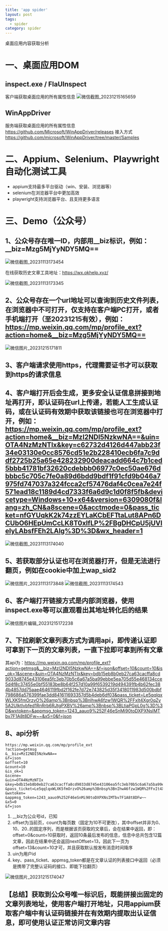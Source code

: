 ```yaml
---
title: 'app spider'
layout: post
tags:
  - spider
category: spider
---
```

桌面应用内容获取分析

<!--more-->
# 一、桌面应用DOM
## inspect.exe / FlaUInspect
客户端获取桌面应用的所有属性信息
![微信截图_20231215165659](https://raw.githubusercontent.com/QinL233/QinL233.github.io/master/images/微信截图_20231215165659.png)

## WinAppDriver
服务端获取桌面应用的所有属性信息
https://github.com/Microsoft/WinAppDriver/releases
接入方式
https://github.com/microsoft/WinAppDriver/tree/master/Samples

# 二、Appium、Selenium、Playwright自动化测试工具
* appium支持最多平台驱动（win、安装、浏览器等）
* selenium在浏览器平台中更加高效
* playwright支持浏览器平台、且支持更多语言

# 三、Demo（公众号）
## 1、公众号存在唯一ID，内部用__biz标识，例如：__biz=Mzg5MjYyNDY5MQ==

![微信截图_20231113173454](https://raw.githubusercontent.com/QinL233/QinL233.github.io/master/images/微信截图_20231113173454.png)

在线获取历史文章工具地址：https://wx.okhelp.xyz/

![微信截图_20231113173345](https://raw.githubusercontent.com/QinL233/QinL233.github.io/master/images/微信截图_20231113173345.png)

## 2、公众号存在一个url地址可以查询到历史文件列表，在浏览器中不可打开，仅支持在客户端PC打开，或者手机端打开（至20231215有效），例如：https://mp.weixin.qq.com/mp/profile_ext?action=home&__biz=Mzg5MjYyNDY5MQ==
![微信图片_20231215171811](https://raw.githubusercontent.com/QinL233/QinL233.github.io/master/images/微信图片_20231215171811.png)
## 3、客户端请求使用https，代理需要证书才可以获取到https的请求信息

## 4、客户端打开后会生成，更多安全认证信息拼接到地址再打开，即认证码在url上传递，若能人工生成认证码，或在认证码有效期中获取该链接也可在浏览器中打开，例如：https://mp.weixin.qq.com/mp/profile_ext?action=home&__biz=MzI2NDI5NzkwNA==&uin=OTA4NzMzNTIx&key=c62732d4126d447abb23f34e03130e0cc8576cd51e2b228410ecb6fa7c9ddf2725b25a65e428232900deacadd664c7b1ced5bbb41781bf32620cdebbb06977c0ec50ae676dbbbc5c705c7fe0a89d6bdd9bdf1f91cfd9b046a7975fd747037a324fcca2cf57476daf4c0cea7e24f571ead18c1189d4cd7333f6a6d9c1d0f8f5fb&devicetype=Windows+10+x64&version=6309080f&lang=zh_CN&a8scene=0&acctmode=0&pass_ticket=nfGYUqkK2k74zzEYLaKCbEFTtaLut8APn6DCUbO6HEpUmCcLK8T0xlfLP%2FBgDHCpU5jUVleIyLAbsfFEh2LAlg%3D%3D&wx_header=1
![微信截图_20231113174040](https://raw.githubusercontent.com/QinL233/QinL233.github.io/master/images/微信截图_20231113174040.png)

## 5、若获取部分认证也可在浏览器打开，但是无法进行翻页，例如在cookie中加上wap_sid2
![微信图片_20231113173848](https://raw.githubusercontent.com/QinL233/QinL233.github.io/master/images/微信图片_20231113173848.png)
![微信截图_20231113174543](https://raw.githubusercontent.com/QinL233/QinL233.github.io/master/images/微信截图_20231113174543.png)

## 6、客户端打开链接方式是内部浏览器，使用inspect.exe等可以直观看出其地址转化后的结果
![微信图片编辑_20231215172238](https://raw.githubusercontent.com/QinL233/QinL233.github.io/master/images/微信图片编辑_20231215172238.jpg)

## 7、下拉刷新文章列表方式为调用api，即传递认证即可拿到下一页的文章列表，一直下拉即可拿到所有文章
其api为：https://mp.weixin.qq.com/mp/profile_ext?action=getmsg&__biz=MzI2NDI5NzkwNA==&f=json&offset=10&count=10&is_ok=1&scene=&uin=OTA4NzMzNTIx&key=bdb15eb8b0eb27ca63cacffa8cd9033d8745e43106ea5fc3eb70b5c6a67a5ba99ebbe5ea705d55e468134cce5d4f8c37455e0bf55183be8b64f257d10a99f6539219d494391fb4b62fec384b4857dd75aae4646119fbd2f162fe7d72e743825d35f3418011983d500bdbf798686a576399fae3dd841611693357d5b4deb6df03&pass_ticket=Le5qqlqxWLXK5fmOrzvO%26amp%3Bnbsp%3BnIhwA6fzw1WQR%2FFxIt4Xgr0qZy5A2Ulktlvbfed1RnRrb6RJtgPXBV%26amp%3Bnbsp%3BLtiaPGpL0g%3D%3D&wxtoken=&appmsg_token=1243_aauo9%252F46eSnMi90toDXPXNsIMTbv7F1A8t8DFw~~&x5=0&f=json

## 8、api分析
```
https://mp.weixin.qq.com/mp/profile_ext
?action=getmsg
&__biz=MzI2NDI5NzkwNA==
&f=json
&offset=10
&count=10
&is_ok=1
&scene=
&uin=OTA4NzMzNTIx
&key=bdb15eb8b0eb27ca63cacffa8cd9033d8745e43106ea5fc3eb70b5c6a67a5ba99ebbe5ea705d55e468134cce5d4f8c37455e0bf55183be8b64f257d10a99f6539219d494391fb4b62fec384b4857dd75aae4646119fbd2f162fe7d72e743825d35f3418011983d500bdbf798686a576399fae3dd841611693357d5b4deb6df03
&pass_ticket=Le5qqlqxWLXK5fmOrzvO%26amp%3Bnbsp%3BnIhwA6fzw1WQR%2FFxIt4Xgr0qZy5A2Ulktlvbfed1RnRrb6RJtgPXBV%26amp%3Bnbsp%3BLtiaPGpL0g%3D%3D
&wxtoken=
&appmsg_token=1243_aauo9%252F46eSnMi90toDXPXNsIMTbv7F1A8t8DFw~~
&x5=0
&f=json
```
1. __biz为公众号id，已知
2. offset为当前页，count为每页数（固定为10不可更改），其中offset并非为0、10、20..的固定序列，而是根据该页获取的文章后，会在结果中返回，即：offset=0&count=10获取时，返回10条最后发布的信息，信息中总共包含12篇文章，因此在结果中还会返回nextOffset=13，因此下一页为offset=13&count=10才可，并且获取默认按发布消息时间降序
3. uin为用户id
4. key、pass_ticket、appmsg_token都是在文章认证的列表接口中返回（必须是携带了完整认证码的接口、即能下拉翻页）

![微信图片_20231215174047](https://raw.githubusercontent.com/QinL233/QinL233.github.io/master/images/微信图片_20231215174047.png)


## 【总结】获取到公众号唯一标识后，既能拼接出固定的文章列表地址，使用客户端打开地址，只用appium获取客户端中有认证码链接并在有效期内提取出认证信息，即可使用认证正常访问文章内容
